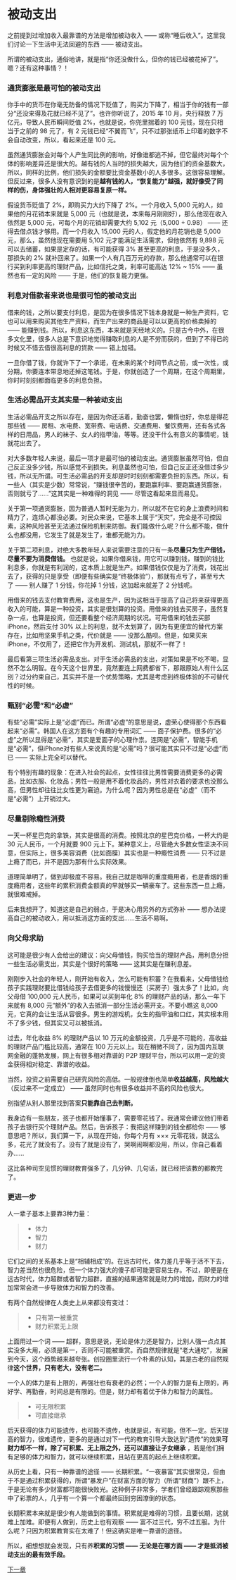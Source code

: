 # 被动支出
 
 之前提到过增加收入最靠谱的方法是增加被动收入 —— 或称“睡后收入”。这里我们讨论一下生活中无法回避的东西 —— 被动支出。
 
 所谓的被动支出，通俗地讲，就是指“你还没做什么，但你的钱已经被花掉了”。嗯？还有这种事情？！
 
### 通货膨胀是最可怕的被动支出
 
 你手中的货币在你毫无防备的情况下贬值了，购买力下降了，相当于你的钱有一部分“还没来得及花就已经不见了”。也许你听说了，2015 年 10 月，央行释放 7 万亿元，导致人民币瞬间贬值 2%，也就是说，你兜里揣着的 100 元钱，现在只相当于之前的 98 元了，有 2 元钱已经“不翼而飞”，只不过那张纸币上印着的数字不会自动改变，所以，看起来还是 100 元。
 
 虽然通货膨胀会对每个人产生同比例的影响，好像谁都逃不掉，但它最终对每个个体的影响差异还是很大的。越有钱的人当时的损失越大，因为他们的资金基数大，所以，同样的比例，他们损失的金额要比资金基数小的人多很多。这很容易理解。但反过来，很多人没有意识到的是**越有钱的人，“恢复能力”越强，就好像受了同样的伤，身体强壮的人相对更容易复原一样。** 
 
 假设货币贬值了 2%，即购买力大约下降了 2%。一个月收入 5,000 元的人，如果他的月花销本来就是 5,000 元（也就是说，本来每月刚刚好），那么他现在收入依然是 5,000 元，可每个月的花销却需要大约 5,102 元（5,000 ÷ 0.98） —— 还得去借点钱才够用。而一个月收入 15,000 元的人，假定他的月花销也是 5,000 元，那么，虽然他现在需要用 5,102 元才能满足生活需求，但他依然有 9,898 元可以去储蓄，如果是定存的话，有可能获得 3% 甚至更高的利息，于是没多久，那损失的 2% 就补回来了。如果一个人有几百万元的存款，那么他通常可以在银行买到利率更高的理财产品，比如信托之类，利率可能高达 12% ~ 15% —— 虽然也有一定的风险 —— 于是，他们的恢复能力更强。
 
### 利息对借款者来说也是很可怕的被动支出
 
 借来的钱，之所以要支付利息，是因为在很多情况下钱本身就是一种生产资料，它也可以用来购买其他生产资料，而生产出来的商品是可以以更高的价格卖掉的 —— 能赚到钱。所以，利息这东西，本来就是天经地义的。只是古今中外，在很多文化里，很多人总是下意识地觉得赚取利息的人是不劳而获的，但到了不得已的时候又不惜去借很高利息的贷款 —— 错上加错。
 
 一旦你借了钱，你就许下了一个承诺，在未来的某个时间节点之前，或一次性，或分期，你要连本带息地还掉这笔钱。于是，你就创造了一个周期，在这个周期里，你时时刻刻都面临更多的利息负担。
 
### 生活必需品开支其实是一种被动支出
 
 生活必需品开支之所以存在，是因为你还活着，勤奋也罢，懒惰也好，你总是得花那些钱 —— 房租、水电费、宽带费、电话费、交通费用、餐饮费用，还有各式各样的日用品，男人的袜子、女人的指甲油，等等。还没干什么有意义的事情呢，钱就花出去了。
 
 对大多数年轻人来说，最后一项才是最可怕的被动支出。通货膨胀虽然可怕，但自己反正没多少钱，所以感觉不到损失。利息虽然也可怕，但自己反正还没借过多少钱，所以无所谓。可生活必需品的开支却是时时刻刻都需要负担的东西。所以，有一些人（其实是少数）常常说，“赚钱很辛苦的，要跑赢利率、要跑赢通货膨胀，否则就亏了……”这其实是一种难得的洞见 —— 尽管这看起来显而易见。
 
 关于第一项通货膨胀，因为普通人暂时无能为力，所以就不在它的身上浪费时间和精力了，连烦心都没必要。对民众来说，它基本上属于“天灾”，完全是不可控因素，这种风险甚至无法通过保险机制来防御。我们能做什么呢？什么都不能，做什么也都没用，它发生了就是发生了，谁都无能为力。
 
 关于第二项利息，对绝大多数年轻人来说需要注意的只有一条**尽量只为生产借钱，尽量不要为消费借钱。** 也就是说，如果你借来钱，用它可以赚到钱，赚到的钱比利息多，你就是有利润的，这本质上就是生产。如果借钱仅仅是为了消费，钱花出去了，获得的只是享受（即便有些确实是“终极体验”），那就有点亏了，甚至亏大了 —— 别人赚了 1 分钱，你花掉 1 分钱，这加起来就差了 2 分钱呢。
 
 用借来的钱去支付教育费用，这也是生产，因为这相当于提高了自己将来获得更高收入的可能，算是一种投资，其实是很划算的投资。用借来的钱去买房子，虽然复杂一点，也算是投资，但还要看整个经济周期的状况。可用借来的钱去买部 iPhone，然后支付 30% 以上的利息，就不太划算了，因为有更便宜的替代方案存在，比如用坚果手机之类，代价就是 —— 没那么酷呗。但是，如果买来 iPhone，不仅用了，还把它作为开发机、测试机，那就不一样了！
 
 最后看第三项生活必需品支出。对于生活必需品的支出，对策如果是不吃不喝，显然不怎么明智。在今天这个世界里，竟然要连上网费都省下，那跟原始人有什么区别？过分约束自己，其实并不是一个优势策略，尤其是考虑到终极体验的不可替代性的时候。
 
### 甄别“必需”和“必虚”
 
 有些“必需”实际上是“必虚”而已。所谓“必虚”的意思是说，虚荣心使得那个东西看起来“必需”。韩国人在这方面有个有趣的专用词汇 —— 面子保护费。很多的“必虚”之所以显得是“必需”，其实是爱面子的心理作祟。连网是“必需”，智能手机是“必需”，但iPhone对有些人来说真的是“必需”吗？很可能其实只不过是“必虚”而已 —— 实际上完全可以替代。
 
 有个特别有趣的现象：在进入社会的起点，女性往往比男性需要消费更多的必需品，比如衣服、化妆品；男性一般是用不着化妆品的，男性对衣着的要求也没那么高，但男性却往往比女性更为窘迫。为什么呢？因为男性总是在“必虚”（而不是“必需”）上开销过大。
 
### 尽量剔除瘾性消费
 
 一天一杯星巴克的拿铁，其实是很高的消费。按照北京的星巴克价格，一杯大约是 30 元人民币，一个月就要 900 元上下。某种意义上，尽管绝大多数女性坚决不同意，但实际上，很多美容消费（比如面膜）其实也是一种瘾性消费 —— 只不过是上瘾了而已，并不是因为那有什么实际效果。
 
 道理简单明了，做到却极度不容易。我自己就是咖啡的重度瘾用者，也是香烟的重度瘾用者，这些年的累积消费金额真的早就够买一辆豪车了。这些东西一旦上瘾，就很难戒掉。
 
 后来我想开了，知道这是自己的弱点，于是决心用另外的方式弥补 —— 想办法提高自己的被动收入，用以抵消这方面的支出……生活不易啊。
 
### 向父母求助
 
 这可能是很少有人会给出的建议：向父母借钱，购买恰当的理财产品，用利息分担一些生活必需支出，其实是个很好的策略 —— 这其实是在赚利息差。
 
 刚刚步入社会的年轻人，刚开始有收入，怎么可能有积蓄？在我看来，父母借钱给孩子实践理财要比借钱给孩子去借更多的钱慢慢还（买房子）强太多了！比如，向父母借 100,000 元人民币，如果可以买到年化 8% 的理财产品的话，那么一年下来就有 8,000 元“额外”的收入去抵消一部分生活必需开支。不要小瞧这 8,000 元，它真的会让生活从容很多。男生的游戏机，女生的指甲油和口红，其实根本用不了多少钱，但其实又可以被抵消。
 
 过去，年化收益 8% 的理财产品以 10 万元的金额投资，几乎是不可能的，高收益的理财产品门槛比较高，通常在 100 万元以上。现在稍微不同了，因为国内互联网金融的蓬勃发展，网上有很多相对靠谱的 P2P 理财平台，所以可以用一定的资金获得相对稳定、靠谱的收益。
 
 当然，投资之前需要自己研究风险的高低。一般规律倒也简单**收益越高，风险越大** （反过来不一定成立） —— 虽然同时也有很多收益并不高的风险也很大。
 
 别指望从别人那里找到答案**只能靠自己去判断。** 
 
 我身边有一些朋友，孩子也都开始懂事了，需要零花钱了。我通常会建议他们带着孩子去银行买个理财产品。然后，告诉孩子：我把这样赚到的钱全都给你 —— 够意思吧？所以，我们算一下，从现在开始，你每个月有 ××× 元零花钱，就这么多，花光了就没有了。没有了就是没有了，哭啊闹啊都没用，所以，你自己看着办……
 
 这比各种司空见惯的理财教育强多了，几分钟、几句话，就已经把该教的都教完了。
 
### 更进一步
 
 人一辈子基本上要靠3种力量：
 
 > - 体力
 > - 智力
 > - 财力
 
 它们之间的关系基本上是“相辅相成”的。在远古时代，体力差几乎等于活不下去，智力差当然也很危险，但一个体力强大的傻子却可能更容易生存。不过，即便是在远古时代，体力超群或者智力超群，直接的结果通常就是财力的增加，而财力的增加常常会进一步导致体力和智力的改善。
 
 有两个自然规律在人类史上从来都没有变过：
 
 > - 只有第一被重赏
 > - 财力积累无上限
 
 上面用过一个词 —— 超群，意思是说，无论是体力还是智力，比别人强一点点其实没多大用，必须是第一，否则不可能被重赏。而自然规律就是“老大通吃”，发展到今天，这个趋势越来越夸张。创投圈里流行一个朴素的认知，其是古老的自然规律**这个世界，只有老大，没有老二。** 
 
 一个人的体力是有上限的，再强壮也有衰老的必然；一个人的智力是有上限的，再好学、再勤奋，时间总是有限的。但是，财力却有着优于体力和智力的属性。
 
 > - 可无限积累
 > - 可直接继承
 
 后天获得的体力可能遗传，也可能不遗传，也就是说，有可能，但不一定。后天提高的智力，很难遗传，更多的是通过对下一代的教育引导大致达到“遗传”的效果**可财力却不一样，除了可积累、无上限之外，还可以直接让子女继承** ，若是他们拥有足够的体力和智力，就可以继续积累，且站在更高的起点上继续积累。
 
 从历史上看，只有一种靠谱的途径 —— 长期积累。“一夜暴富”其实很常见，但由于不是通过积累获得的，所谓“暴发户”在财富方面的智力（所谓“财商”）跟不上，于是无论有多少财富都可能很快败光。这种例子非常多，学者们曾经跟踪观察那些中了彩票的人，几乎有一个算一个都最终回到穷困潦倒的状态。
 
 长期积累本来就是很少有人能做到的事情。积累就是难得的习惯，且要长期，这就难上加难。即便有人做到，历史上也有观察 —— 富不过三代，穷不过五服。为什么呢？只因为积累教育实在太难了！但这确实是唯一靠谱的途径。
 
 所以，细想想就会发现，只有养**积累的习惯 —— 无论是在哪方面 —— 才是抵消被动支出的最有效手段。** 
 
 [下一章](https://github.com/Hao-Chalmers/reborn/blob/addLink2Next/B11.md)
 
